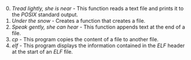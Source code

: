 0. *Tread lightly, she is near* - This function reads a text file and prints it to the *POSIX* standard output.
1. *Under the snow* - Creates a function that creates a file.
2. *Speak gently, she can hear* - This function appends text at the end of a file.
3. *cp* - This program copies the content of a file to another file.
4. *elf* - This program displays the information contained in the *ELF* header at the start of an *ELF* file.